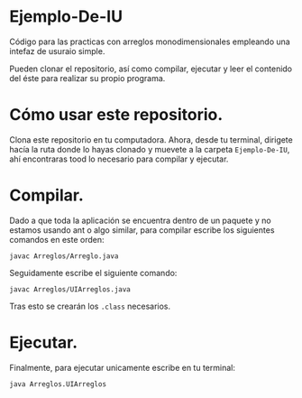 # Ejemplo-De-IU
Código para las practicas con arreglos monodimensionales empleando una intefaz de usuraio simple.

Pueden clonar el repositorio, así como compilar, ejecutar y leer el contenido del éste para realizar su propio programa.

# Cómo usar este repositorio.
Clona este repositorio en tu computadora. Ahora, desde tu terminal, dirigete hacía la ruta donde lo hayas clonado y muevete a la carpeta ```Ejemplo-De-IU```, ahí encontraras tood lo necesario para compilar y ejecutar.

# Compilar.
Dado a que toda la aplicación se encuentra dentro de un paquete y no estamos usando ant o algo similar, para compilar escribe los siguientes comandos en este orden:

```
javac Arreglos/Arreglo.java
```

Seguidamente escribe el siguiente comando:

```
javac Arreglos/UIArreglos.java
```
Tras esto se crearán los ```.class``` necesarios.

# Ejecutar.
Finalmente, para ejecutar unicamente escribe en tu terminal:

```
java Arreglos.UIArreglos
```
